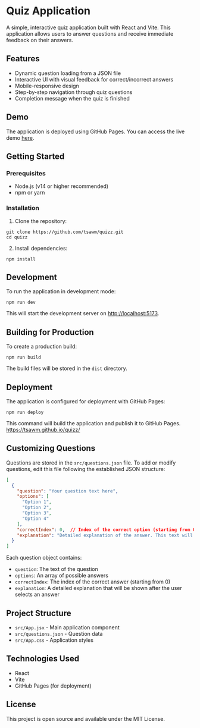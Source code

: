 # Quiz Application

A simple, interactive quiz application built with React and Vite. This application allows users to answer questions and receive immediate feedback on their answers.

## Features

- Dynamic question loading from a JSON file
- Interactive UI with visual feedback for correct/incorrect answers
- Mobile-responsive design
- Step-by-step navigation through quiz questions
- Completion message when the quiz is finished

## Demo

The application is deployed using GitHub Pages. You can access the live demo [here](https://github.com/tsawm/quizz).

## Getting Started

### Prerequisites

- Node.js (v14 or higher recommended)
- npm or yarn

### Installation

1. Clone the repository:
```
git clone https://github.com/tsawm/quizz.git
cd quizz
```

2. Install dependencies:
```
npm install
```

## Development

To run the application in development mode:

```
npm run dev
```

This will start the development server on [http://localhost:5173](http://localhost:5173).

## Building for Production

To create a production build:

```
npm run build
```

The build files will be stored in the `dist` directory.

## Deployment

The application is configured for deployment with GitHub Pages:

```
npm run deploy
```

This command will build the application and publish it to GitHub Pages.
https://tsawm.github.io/quizz/

## Customizing Questions

Questions are stored in the `src/questions.json` file. To add or modify questions, edit this file following the established JSON structure:

```json
[
  {
    "question": "Your question text here",
    "options": [
      "Option 1",
      "Option 2",
      "Option 3",
      "Option 4"
    ],
    "correctIndex": 0,  // Index of the correct option (starting from 0)
    "explanation": "Detailed explanation of the answer. This text will be shown to the user after they select an option."
  }
]
```

Each question object contains:
- `question`: The text of the question
- `options`: An array of possible answers
- `correctIndex`: The index of the correct answer (starting from 0)
- `explanation`: A detailed explanation that will be shown after the user selects an answer

## Project Structure

- `src/App.jsx` - Main application component
- `src/questions.json` - Question data
- `src/App.css` - Application styles

## Technologies Used

- React
- Vite
- GitHub Pages (for deployment)

## License

This project is open source and available under the MIT License.
